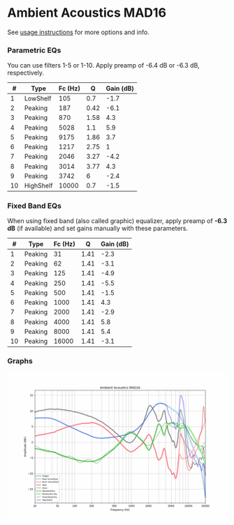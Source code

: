 # Ambient Acoustics MAD16
See [usage instructions](https://github.com/jaakkopasanen/AutoEq#usage) for more options and info.

### Parametric EQs
You can use filters 1-5 or 1-10. Apply preamp of -6.4 dB or -6.3 dB, respectively.

|   # | Type      |   Fc (Hz) |    Q |   Gain (dB) |
|-----|-----------|-----------|------|-------------|
|   1 | LowShelf  |       105 | 0.7  |        -1.7 |
|   2 | Peaking   |       187 | 0.42 |        -6.1 |
|   3 | Peaking   |       870 | 1.58 |         4.3 |
|   4 | Peaking   |      5028 | 1.1  |         5.9 |
|   5 | Peaking   |      9175 | 1.86 |         3.7 |
|   6 | Peaking   |      1217 | 2.75 |         1   |
|   7 | Peaking   |      2046 | 3.27 |        -4.2 |
|   8 | Peaking   |      3014 | 3.77 |         4.3 |
|   9 | Peaking   |      3742 | 6    |        -2.4 |
|  10 | HighShelf |     10000 | 0.7  |        -1.5 |

### Fixed Band EQs
When using fixed band (also called graphic) equalizer, apply preamp of **-6.3 dB** (if available) and set gains manually with these parameters.

|   # | Type    |   Fc (Hz) |    Q |   Gain (dB) |
|-----|---------|-----------|------|-------------|
|   1 | Peaking |        31 | 1.41 |        -2.3 |
|   2 | Peaking |        62 | 1.41 |        -3.1 |
|   3 | Peaking |       125 | 1.41 |        -4.9 |
|   4 | Peaking |       250 | 1.41 |        -5.5 |
|   5 | Peaking |       500 | 1.41 |        -1.5 |
|   6 | Peaking |      1000 | 1.41 |         4.3 |
|   7 | Peaking |      2000 | 1.41 |        -2.9 |
|   8 | Peaking |      4000 | 1.41 |         5.8 |
|   9 | Peaking |      8000 | 1.41 |         5.4 |
|  10 | Peaking |     16000 | 1.41 |        -3.1 |

### Graphs
![](./Ambient%20Acoustics%20MAD16.png)

